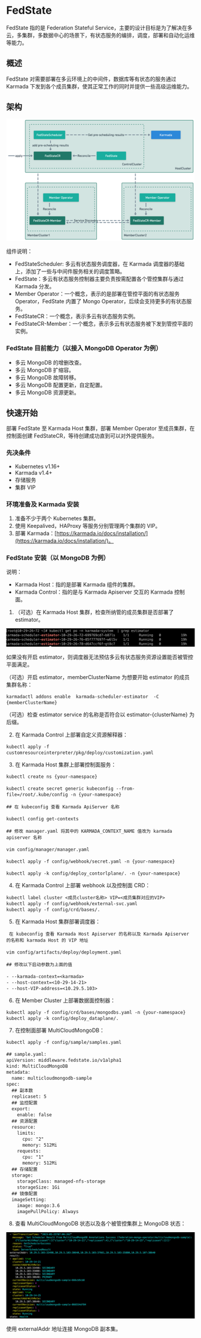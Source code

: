 # FedState

FedState 指的是 Federation Stateful Service，主要的设计目标是为了解决在多云，多集群，多数据中心的场景下，有状态服务的编排，调度，部署和自动化运维等能力。

## 概述

FedState 对需要部署在多云环境上的中间件，数据库等有状态的服务通过 Karmada 下发到各个成员集群，使其正常工作的同时并提供一些高级运维能力。

## 架构

![structure.png](config/structure.png)

组件说明：

- FedStateScheduler: 多云有状态服务调度器，在 Karmada 调度器的基础上，添加了一些与中间件服务相关的调度策略。
- FedState：多云有状态服务控制器主要负责按需配置各个管控集群与通过 Karmada 分发。
- Member Operator：一个概念，表示的是部署在管控平面的有状态服务 Operator，FedState 内置了 Mongo Operator，后续会支持更多的有状态服务。
- FedStateCR：一个概念，表示多云有状态服务实例。
- FedStateCR-Member：一个概念，表示多云有状态服务被下发到管控平面的实例。

### FedState 目前能力（以接入 MongoDB Operator 为例）

- 多云 MongoDB 的增删改查。
- 多云 MongoDB 扩缩容。
- 多云 MongoDB 故障转移。
- 多云 MongoDB 配置更新，自定配置。
- 多云 MongoDB 资源更新。

## 快速开始

部署 FedState 至 Karmada Host 集群，部署 Member Operator 至成员集群，在控制面创建 FedStateCR，等待创建成功直到可以对外提供服务。

### 先决条件

- Kubernetes v1.16+
- Karmada v1.4+
- 存储服务
- 集群 VIP

### 环境准备及 Karmada 安装

1. 准备不少于两个 Kubernetes 集群。
2. 使用 Keepalived，HAProxy 等服务分别管理两个集群的 VIP。
3. 部署 Karmada：[https://karmada.io/docs/installation/](https://karmada.io/docs/installation/)。

### FedState 安装（以 MongoDB 为例）

说明：

- Karmada Host：指的是部署 Karmada 组件的集群。
- Karmada Control：指的是与 Karmada Apiserver 交互的 Karmada 控制面。

1. （可选）在 Karmada Host 集群，检查所纳管的成员集群是否部署了 estimator。

![Image.png](config/Image.png)

如果没有开启 estimator，则调度器无法预估多云有状态服务资源设置能否被管控平面满足。

（可选）开启 estimator，memberClusterName 为想要开始 estimator 的成员集群名称：

```shell
karmadactl addons enable  karmada-scheduler-estimator  -C {memberClusterName}
```

（可选）检查 estimator service 的名称是否符合以 estimator-{clusterName} 为后缀。

2. 在 Karmada Control 上部署自定义资源解释器：

```shell
kubectl apply -f customresourceinterpreter/pkg/deploy/customization.yaml
```

3. 在 Karmada Host 集群上部署控制面服务：

```shell
kubectl create ns {your-namespace}

kubectl create secret generic kubeconfig --from-file=/root/.kube/config -n {your-namespace} 

## 在 kubeconfig 查看 Karmada ApiServer 名称

kubectl config get-contexts

## 修改 manager.yaml 将其中的 KARMADA_CONTEXT_NAME 值改为 karmada apiserver 名称

vim config/manager/manager.yaml

kubectl apply -f config/webhook/secret.yaml -n {your-namespace}

kubectl apply -k config/deploy_contorlplane/. -n {your-namespace}
```

4. 在 Karmada Control 上部署 webhook 以及控制面 CRD：

```shell
kubectl label cluster <成员cluster名称> VIP=<成员集群对应的VIP>
kubectl apply -f config/webhook/external-svc.yaml
kubectl apply -f config/crd/bases/.
```

5. 在 Karmada Host 集群部署调度器：

```shell
 在 kubeconfig 查看 Karmada Host Apiserver 的名称以及 Karmada Apiserver 的名称和 karmada Host 的 VIP 地址

vim config/artifacts/deploy/deployment.yaml

## 修改以下启动参数为上面的值    

- --karmada-context=<karmada>
- --host-context=<10-29-14-21>
- --host-VIP-address=<10.29.5.103>
```

6. 在 Member Cluster 上部署数据面控制器：

```shell
kubectl apply -f config/crd/bases/mongodbs.yaml -n {your-namespace}
kubectl apply -k config/deploy_dataplane/.
```

7. 在控制面部署 MultiCloudMongoDB：

```shell
kubectl apply -f config/sample/samples.yaml

## sample.yaml:
apiVersion: middleware.fedstate.io/v1alpha1
kind: MultiCloudMongoDB
metadata:
  name: multicloudmongodb-sample
spec:
  ## 副本数
  replicaset: 5
  ## 监控配置
  export:
    enable: false
  ## 资源配置
  resource:
    limits:
      cpu: "2"
      memory: 512Mi
    requests:
      cpu: "1"
      memory: 512Mi
  ## 存储配置
  storage:
    storageClass: managed-nfs-storage
    storageSize: 1Gi
  ## 镜像配置
  imageSetting:
    image: mongo:3.6
    imagePullPolicy: Always
```

8. 查看 MultiCloudMongoDB 状态以及各个被管控集群上 MongoDB 状态：

![multicloudmongodbstatus.png](config/multicloudstatus.png)

使用 externalAddr 地址连接 MongoDB 副本集。
